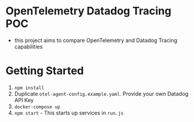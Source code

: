 # OpenTelemetry Datadog Tracing POC
- this project aims to compare OpenTelemetry and Datadog Tracing capabilities

# Getting Started
1. `npm install`
2. Duplicate `otel-agent-config.example.yaml`. Provide your own Datadog API Key
3. `docker-compose up`
4. `npm start` - This starts up services in `run.js`
